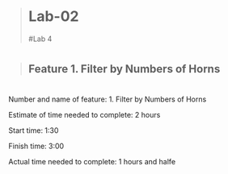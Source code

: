># Lab-02
>#Lab 4
#
>## Feature  1. Filter by Numbers of Horns
#
Number and name of feature:  1. Filter by Numbers of Horns

Estimate of time needed to complete: 2 hours

Start time: 1:30

Finish time: 3:00

Actual time needed to complete: 1 hours and halfe

#
